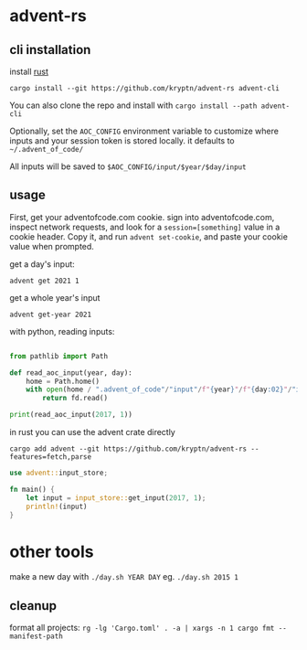 # advent-rs

## cli installation

install [rust](https://rustup.rs/)

`cargo install --git https://github.com/kryptn/advent-rs advent-cli`

You can also clone the repo and install with `cargo install --path advent-cli`

Optionally, set the `AOC_CONFIG` environment variable to customize where inputs and your session token is stored locally. it defaults to `~/.advent_of_code/`

All inputs will be saved to `$AOC_CONFIG/input/$year/$day/input`


## usage

First, get your adventofcode.com cookie. sign into adventofcode.com, inspect network requests, and look for a `session=[something]` value in a cookie header. Copy it, and run `advent set-cookie`, and paste your cookie value when prompted.

get a day's input:

`advent get 2021 1`

get a whole year's input

`advent get-year 2021`

with python, reading inputs:

```python

from pathlib import Path

def read_aoc_input(year, day):
    home = Path.home()
    with open(home / ".advent_of_code"/"input"/f"{year}"/f"{day:02}"/"input") as fd:
        return fd.read()

print(read_aoc_input(2017, 1))
```


in rust you can use the advent crate directly

`cargo add advent --git https://github.com/kryptn/advent-rs --features=fetch,parse`

```rust
use advent::input_store;

fn main() {
    let input = input_store::get_input(2017, 1);
    println!(input)
}
```


# other tools

make a new day with `./day.sh YEAR DAY` eg. `./day.sh 2015 1`


## cleanup

format all projects: `rg -lg 'Cargo.toml' . -a | xargs -n 1 cargo fmt --manifest-path `